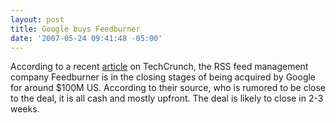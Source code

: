 ```yaml
---
layout: post
title: Google buys Feedburner
date: '2007-05-24 09:41:48 -05:00'
---
```


According to a recent [article](http://www.techcrunch.com/2007/05/23/100-million-payday-for-feedburner-this-deal-is-confirmed/) on TechCrunch, the RSS feed management company Feedburner is in the closing stages of being acquired by Google for around $100M US. According to their source, who is rumored to be close to the deal, it is all cash and mostly upfront. The deal is likely to close in 2-3 weeks.
